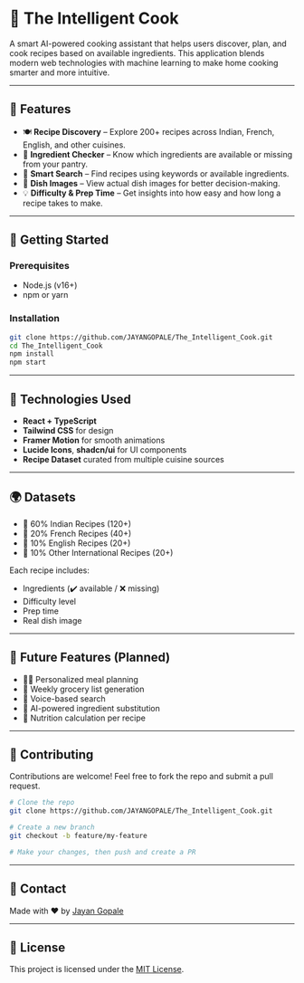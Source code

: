 # 🧠 The Intelligent Cook

A smart AI-powered cooking assistant that helps users discover, plan, and cook recipes based on available ingredients. This application blends modern web technologies with machine learning to make home cooking smarter and more intuitive.

---

## 🌟 Features

- 🍽️ **Recipe Discovery** – Explore 200+ recipes across Indian, French, English, and other cuisines.
- 🛒 **Ingredient Checker** – Know which ingredients are available or missing from your pantry.
- 🧠 **Smart Search** – Find recipes using keywords or available ingredients.
- 📸 **Dish Images** – View actual dish images for better decision-making.
- 💡 **Difficulty & Prep Time** – Get insights into how easy and how long a recipe takes to make.

---

## 🚀 Getting Started

### Prerequisites

- Node.js (v16+)
- npm or yarn

### Installation

```bash
git clone https://github.com/JAYANGOPALE/The_Intelligent_Cook.git
cd The_Intelligent_Cook
npm install
npm start
```

---

## 🧪 Technologies Used

- **React + TypeScript**
- **Tailwind CSS** for design
- **Framer Motion** for smooth animations
- **Lucide Icons**, **shadcn/ui** for UI components
- **Recipe Dataset** curated from multiple cuisine sources
---

## 🌍 Datasets

- 🥘 60% Indian Recipes (120+)
- 🧈 20% French Recipes (40+)
- 🍞 10% English Recipes (20+)
- 🍝 10% Other International Recipes (20+)

Each recipe includes:
- Ingredients (✔️ available / ❌ missing)
- Difficulty level
- Prep time
- Real dish image

---

## 🧠 Future Features (Planned)

- 🧑‍🍳 Personalized meal planning
- 📆 Weekly grocery list generation
- 🎤 Voice-based search
- 🧊 AI-powered ingredient substitution
- 🧬 Nutrition calculation per recipe

---

## 🤝 Contributing

Contributions are welcome! Feel free to fork the repo and submit a pull request.

```bash
# Clone the repo
git clone https://github.com/JAYANGOPALE/The_Intelligent_Cook.git

# Create a new branch
git checkout -b feature/my-feature

# Make your changes, then push and create a PR
```

---

## 📧 Contact

Made with ❤️ by [Jayan Gopale](https://github.com/JAYANGOPALE)

---

## 📄 License

This project is licensed under the [MIT License](LICENSE).

